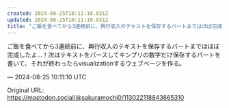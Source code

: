 ```yaml
---
created: 2024-08-25T10:11:10.831Z
updated: 2024-08-25T10:11:10.831Z
title: "ご飯を食べてから3連続前に、興行収入のテキストを保存するパートまではほぼ完成した[...]"
---
```


<p>ご飯を食べてから3連続前に、興行収入のテキストを保存するパートまではほぼ完成したよ…！次はテキストをパースしてキンプリの数字だけ保存するパートを書いて、それが終わったらvisualizationするウェブページを作る。</p>

&mdash; 2024-08-25 10:11:10 UTC

Original URL: https://mastodon.social/@sakuramochi0/113022118843665310
